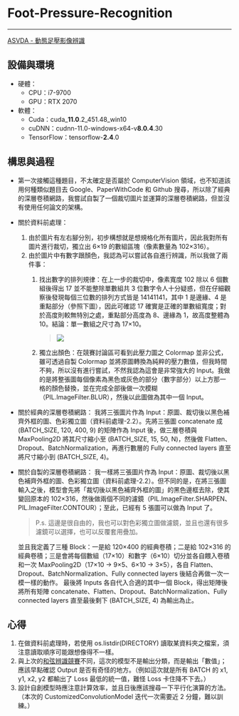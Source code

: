 # Foot-Pressure-Recognition
---
[ASVDA - 動態足壓影像辨識](https://aidea-web.tw/topic/d6d8b111-d915-4ea9-89ee-43e148c37f6e)

## 設備與環境
- 硬體：
  - CPU：i7-9700
  - GPU：RTX 2070
- 軟體：
  - Cuda：cuda_**11.0**.2_451.48_win10
  - cuDNN：cudnn-11.0-windows-x64-v**8.0.4**.30
  - TensorFlow：tensorflow-**2.4**.0

## 構思與過程
- 第一次接觸這種題目，不太確定是否屬於 ComputerVision 領域，也不知道該用何種類似題目去 Google、PaperWithCode 和 Github 搜尋，所以除了經典的深層卷積網路，我嘗試自製了一個裁切圖片並運算的深層卷積網路，但並沒有使用任何論文的架構。
- 關於資料前處理：
  1. 由於圖片有左右腳分別，初步構想就是想規格化所有圖片，因此我對所有圖片進行裁切，獨立出 6×19 的數組區塊（像素數量為 102×316）。
  2. 由於圖片中有數字跟顏色，我認為可以嘗試各自進行辨識，所以我做了兩件事：
     1. 找出數字的排列規律：在上一步的裁切中，像素寬度 102 除以 6 個數組後得出 17 並不能整除單數組共 3 位數字令人十分疑惑，但在仔細觀察後發現每個三位數的排列方式皆是 14141141，其中 1 是邊緣、4 是重點部分（參照下圖），因此可確認 17 確實是正確的單數組寬度；對於高度則較無特別之處，重點部分高度為 8、邊緣為 1，故高度整體為 10。結論：單一數組之尺寸為 17×10。
     
        > ![](https://i.imgur.com/3ujDIjw.png)
        
     2. 獨立出顏色：在競賽討論區可看到此壓力圖之 Colormap 並非公式，雖可透過自製 Colormap 並將原圖轉換為純粹的壓力數值，但我時間不夠，所以沒有進行嘗試，不然我認為這會是非常強大的 Input。我做的是將整張圖每個像素為黑色或灰色的部分（數字部分）以上方那一格的顏色替換，並在完成全部後做一次模糊（PIL.ImageFilter.BLUR），然後以此圖做為其中一個 Input。
- 關於經典的深層卷積網路：
  我將三張圖片作為 Input：原圖、裁切後以黑色補齊外框的圖、色彩獨立圖（資料前處理-2.2）。先將三張圖 concatenate 成 (BATCH_SIZE, 120, 400, 9) 的矩陣作為 Input 後，做三層卷積與 MaxPooling2D 將其尺寸縮小至 (BATCH_SIZE, 15, 50, N)，然後做 Flatten、Dropout、BatchNormalization，再進行數層的 Fully connected layers 直至將尺寸縮小到 (BATCH_SIZE, 4)。
- 關於自製的深層卷積網路：
  我一樣將三張圖片作為 Input：原圖、裁切後以黑色補齊外框的圖、色彩獨立圖（資料前處理-2.2）。但不同的是，在將三張圖輸入之後，模型會先將「裁切後以黑色補齊外框的圖」的黑色邊框去除，使其變回原本的 102×316，然後做兩個不同的濾鏡（PIL.ImageFilter.SHARPEN、PIL.ImageFilter.CONTOUR）；至此，已經有 5 張圖可以做為 Input 了。
  
  > P.s. 這邊是很自由的，我也可以對色彩獨立圖做濾鏡，並且也還有很多濾鏡可以選擇，也可以反覆套用疊加。
  
  並且我定義了三種 Block：一是給 120×400 的經典卷積；二是給 102×316 的經典卷積；三是會將每個數組（17×10）和數字（6×10）切分並各自餵入卷積和一次 MaxPooling2D（17×10 → 9×5、6×10 → 3×5），各自 Flatten、Dropout、BatchNormalization、Fully connected layers 後結合再做一次一模一樣的動作。
  最後將 Inputs 各自代入合適的其中一個 Block，得出矩陣後將所有矩陣 concatenate、Flatten、Dropout、BatchNormalization、Fully connected layers 直至最後剩下 (BATCH_SIZE, 4) 為輸出為止。

<!--
## 結果
- 得到競賽第 9 名。
- 第 1 名使用的架構在[此篇論文](https://paperswithcode.com/paper/feature-learning-for-chord-recognition-the)中。
- 第二名與我使用相同架構，但資料提取、前處理與後處理都差很多，所以成績也很差多。
-->

## 心得
1. 在做資料前處理時，若使用 os.listdir(DIRECTORY) 讀取某資料夾之檔案，須注意讀取順序可能跟想像得不一樣。
2. 與上次的[和弦辨識競賽](https://github.com/aisu-programming/Chord-Estimation)不同，這次的模型不是輸出分類，而是輸出「數值」；應該早點確認 Output 是否有奇怪的地方。（例如這次就是所有 BATCH 的 x1, y1, x2, y2 都輸出了 Loss 最低的統一值，難怪 Loss 卡住降不下去。）
3. 設計自創模型時應注意計算效率，並且日後應該搜尋一下平行化演算的方法。（本次的 CustomizedConvolutionModel 迭代一次需要近 2 分鐘，難以訓練。）
